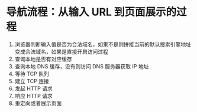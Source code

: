# 导航流程：从输入 URL 到页面展示的过程

1. 浏览器判断输入值是否为合法域名，如果不是则拼接当前的默认搜索引擎地址变成合法域名，如果是直接开启访问过程
2. 查询本地是否有对应缓存
3. 查询本地 DNS 缓存，没有则访问 DNS 服务器获取 IP 地址
4. 等待 TCP 队列
5. 建立 TCP 连接
6. 发起 HTTP 请求
7. 响应 HTTP 请求
8. 重定向或者展示页面
